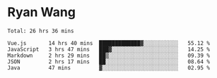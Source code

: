 # Ryan Wang

<!--START_SECTION:waka-->
```text
Total: 26 hrs 36 mins

Vue.js       14 hrs 40 mins  █████████████▓░░░░░░░░░░░   55.12 % 
JavaScript   3 hrs 47 mins   ███▓░░░░░░░░░░░░░░░░░░░░░   14.25 % 
Markdown     2 hrs 29 mins   ██▒░░░░░░░░░░░░░░░░░░░░░░   09.39 % 
JSON         2 hrs 17 mins   ██░░░░░░░░░░░░░░░░░░░░░░░   08.64 % 
Java         47 mins         ▓░░░░░░░░░░░░░░░░░░░░░░░░   02.95 % 
```
<!--END_SECTION:waka-->
